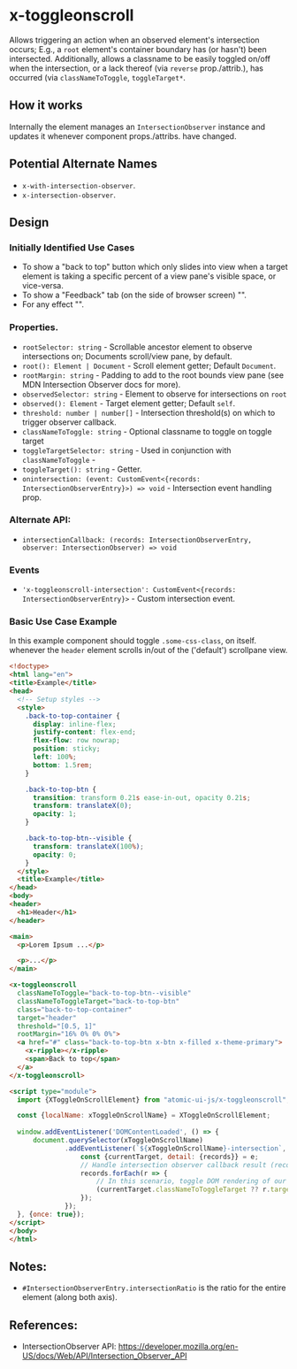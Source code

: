 # x-toggleonscroll

Allows triggering an action when an observed element's intersection occurs;  E.g., a `root` element's container boundary has (or hasn't) been intersected. Additionally, allows a classname to be easily toggled on/off when the intersection, or a lack thereof (via `reverse` prop./attrib.), has occurred (via `classNameToToggle`, `toggleTarget*`.

## How it works

Internally the element manages an `IntersectionObserver` instance and updates it whenever component props./attribs. have changed.

## Potential Alternate Names

- `x-with-intersection-observer`.
- `x-intersection-observer`.

## Design

### Initially Identified Use Cases

- To show a "back to top" button which only slides into view when a target element is taking a specific percent of a view pane's visible space, or vice-versa.
- To show a "Feedback" tab (on the side of browser screen) "".
- For any effect "".

### Properties. 

- `rootSelector: string` - Scrollable ancestor element to observe intersections on;  Documents scroll/view pane, by default.
- `root(): Element | Document` - Scroll element getter;  Default `Document`.
- `rootMargin: string` - Padding to add to the root bounds view pane (see MDN Intersection Observer docs for more).
- `observedSelector: string` - Element to observe for intersections on `root`
- `observed(): Element` - Target element getter;  Default `self`.
- `threshold: number | number[]` - Intersection threshold(s) on which to trigger observer callback.
- `classNameToToggle: string` - Optional classname to toggle on toggle target
- `toggleTargetSelector: string` - Used in conjunction with `classNameToToggle` -
- `toggleTarget(): string` - Getter.
- `onintersection: (event: CustomEvent<{records: IntersectionObserverEntry}>) => void` - Intersection event handling prop.

### Alternate API:

- `intersectionCallback: (records: IntersectionObserverEntry, observer: IntersectionObserver) => void`

### Events

- `'x-toggleonscroll-intersection': CustomEvent<{records: IntersectionObserverEntry}>`  - Custom intersection event.

### Basic Use Case Example

In this example component should toggle `.some-css-class`, on itself. whenever the `header` element scrolls in/out of the ('default') scrollpane view.

```html
<!doctype>
<html lang="en">
<title>Example</title>
<head>
  <!-- Setup styles -->
  <style>
    .back-to-top-container {
      display: inline-flex;
      justify-content: flex-end;
      flex-flow: row nowrap;
      position: sticky;
      left: 100%;
      bottom: 1.5rem;
    }

    .back-to-top-btn {
      transition: transform 0.21s ease-in-out, opacity 0.21s;
      transform: translateX(0);
      opacity: 1;
    }

    .back-to-top-btn--visible {
      transform: translateX(100%);
      opacity: 0;
    }
  </style>
  <title>Example</title>
</head>
<body>
<header>
  <h1>Header</h1>
</header>

<main>
  <p>Lorem Ipsum ...</p>

  <p>...</p>
</main>

<x-toggleonscroll
  classNameToToggle="back-to-top-btn--visible"
  classNameToToggleTarget="back-to-top-btn"
  class="back-to-top-container"
  target="header"
  threshold="[0.5, 1]"
  rootMargin="16% 0% 0% 0%">
  <a href="#" class="back-to-top-btn x-btn x-filled x-theme-primary">
    <x-ripple></x-ripple>
    <span>Back to top</span>
  </a>
</x-toggleonscroll>

<script type="module">
  import {XToggleOnScrollElement} from "atomic-ui-js/x-toggleonscroll";

  const {localName: xToggleOnScrollName} = XToggleOnScrollElement;
  
  window.addEventListener('DOMContentLoaded', () => {
      document.querySelector(xToggleOnScrollName)
              .addEventListener(`${xToggleOnScrollName}-intersection`, e => {
                  const {currentTarget, detail: {records}} = e;
                  // Handle intersection observer callback result (records)
                  records.forEach(r => {
                      // In this scenario, toggle DOM rendering of our '.back-to-top-container' 
                      (currentTarget.classNameToToggleTarget ?? r.target).hidden = r.isIntersecting;
                  });
              });
  }, {once: true});
</script>
</body>
</html>
```

## Notes:

- `#IntersectionObserverEntry.intersectionRatio` is the ratio for the entire element (along both axis).

## References:

- IntersectionObserver API: https://developer.mozilla.org/en-US/docs/Web/API/Intersection_Observer_API
